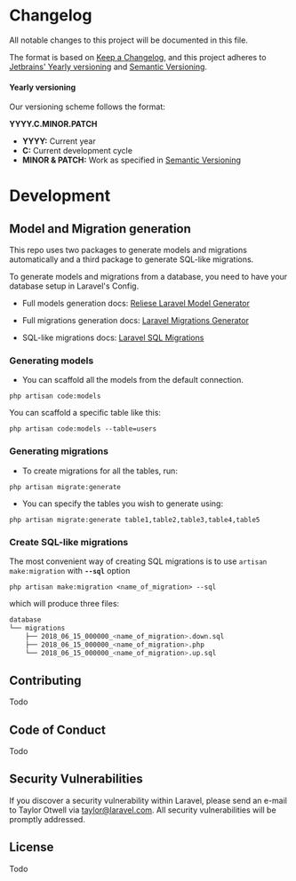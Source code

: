 # Changelog
All notable changes to this project will be documented in this file.

The format is based on [Keep a Changelog](https://keepachangelog.com/en/1.0.0/),
and this project adheres to [Jetbrains' Yearly versioning](https://blog.jetbrains.com/blog/2016/03/09/jetbrains-toolbox-release-and-versioning-changes/) and [Semantic Versioning](https://semver.org/spec/v2.0.0.html).

#### Yearly versioning

Our versioning scheme follows the format:

**YYYY.C.MINOR.PATCH**

* **YYYY:** Current year
* **C:** Current development cycle
* **MINOR & PATCH:** Work as specified in [Semantic Versioning](https://semver.org/spec/v2.0.0.html)

# Development

## Model and Migration generation
This repo uses two packages to generate models and migrations automatically and a third package to generate SQL-like 
migrations.

To generate models and migrations from a database, you need to have your database setup in Laravel's Config.

* Full models generation docs:
  [Reliese Laravel Model Generator](https://github.com/reliese/laravel)

* Full migrations generation docs:
  [Laravel Migrations Generator](https://github.com/oscarafdev/migrations-generator)

* SQL-like migrations docs:
  [Laravel SQL Migrations](https://github.com/pmatseykanets/laravel-sql-migrations)

### Generating models
* You can scaffold all the models from the default connection.

```shell
php artisan code:models
```
You can scaffold a specific table like this:

```shell
php artisan code:models --table=users
```

### Generating migrations
* To create migrations for all the tables, run:
```shell
php artisan migrate:generate
```
* You can specify the tables you wish to generate using:
```shell
php artisan migrate:generate table1,table2,table3,table4,table5
```

### Create SQL-like migrations
The most convenient way of creating SQL migrations is to use `artisan make:migration` with **`--sql`** option

```shell
php artisan make:migration <name_of_migration> --sql
```

which will produce three files:

```bash
database
└── migrations
    ├── 2018_06_15_000000_<name_of_migration>.down.sql
    ├── 2018_06_15_000000_<name_of_migration>.php
    └── 2018_06_15_000000_<name_of_migration>.up.sql
```

## Contributing

Todo

## Code of Conduct

Todo

## Security Vulnerabilities

If you discover a security vulnerability within Laravel, please send an e-mail to Taylor Otwell via [taylor@laravel.com](mailto:ericgcc@gmail.com). All security vulnerabilities will be promptly addressed.

## License

Todo
